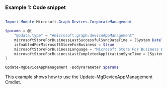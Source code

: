 ### Example 1: Code snippet

```powershell

Import-Module Microsoft.Graph.Devices.CorporateManagement

$params = @{
	"@odata.type" = "#microsoft.graph.deviceAppManagement"
	microsoftStoreForBusinessLastSuccessfulSyncDateTime = [System.DateTime]::Parse("2016-12-31T23:57:45.2453148-08:00")
	isEnabledForMicrosoftStoreForBusiness = $true
	microsoftStoreForBusinessLanguage = "Microsoft Store For Business Language value"
	microsoftStoreForBusinessLastCompletedApplicationSyncTime = [System.DateTime]::Parse("2017-01-01T00:02:00.0421137-08:00")
}

Update-MgDeviceAppManagement -BodyParameter $params

```
This example shows how to use the Update-MgDeviceAppManagement Cmdlet.

